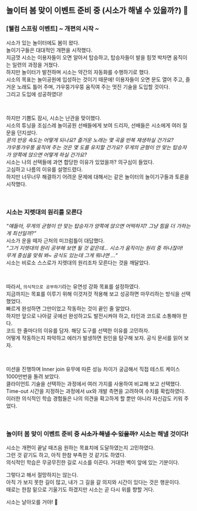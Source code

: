 ## 놀이터 봄 맞이 이벤트 준비 중 (시소가 해낼 수 있을까?) 🌸

### [웰컴 스프링 이벤트] ~ 개편의 시작 ~
시소가 있는 놀이터에도 봄이 왔다. <br>
놀이기구들은 대대적인 개편을 시작했다. <br>
지금껏 시소는 이용자들이 오면 알아서 탑승하고, 탑승자들이 발을 힘껏 박차면 움직이는 일련의 과정을 거쳤다. <br>
하지만 놀이터가 발전하며 시소는 약간의 자동화를 수행하기로 했다. <br>
시소의 목표는 놀이공원에 입성하는 것이기 때문에! 이용자들이 오면 문도 열어 주고, 즐거운 노래도 틀어 주며, 갸우뚱갸우뚱 움직여 주는 멋진 기술을 도입할 것이다. <br>
그리고 도입에 성공하였다! <br>

<br>

하지만 기쁨도 잠시, 시소는 난관을 맞이했다. <br>
시소의 튜닝을 조심스레 놀이공원 선배들에게 보여 드리자, 선배들은 시소에게 여러 질문을 던지셨다. <br>
*문의 반응 속도는 어떻게 되나요? 즐거운 노래는 몇 곡을 반복 재생하실 건가요?* <br>
*갸우뚱갸우뚱 움직여 주는 것은 몇 도를 유지할 건가요? 무게의 균형이 안 맞는 탑승자가 양쪽에 앉으면 어떻게 하실 건가요?* <br>
시소는 나의 선택들에 과연 합당한 이유가 있었을까? 의구심이 들었다. <br>
고심하고 나름의 이유를 설명드렸다. <br>
하지만 너무너무 해결하기 어려운 문제에 대해서는 같은 놀이터의 놀이기구들과 토론을 시작했다. <br>

<br>

### 시소는 지렛대의 원리를 모른다
*“얘들아, 무게의 균형이 안 맞는 탑승자가 양쪽에 앉으면 어떡하지? 그냥 힘을 더 가하는 게 최선일까?”* <br>
시소가 운을 떼자 근처의 미끄럼틀이 대답했다. <br>
*“그거 지렛대의 원리 공부해 보면 될 것 같은데… 시소가 움직이는 원리 중 하나잖아!* <br>
*무게 중심을 맞춰 봐~ 공식도 있는데 그게 뭐냐면 …“* <br>
시소는 비로소 스스로가 지렛대의 원리조차 모른다는 것을 깨달았다. <br>

<br>

 따라서, `의식적으로 공부하기`라는 유연성 강화 목표를 설정하였다. <br>
 지금까지는 목표를 이루기 위해 이것저것 적용해 보고 성공하면 마무리하는 방식을 선택했었다. <br>
 빠르게 완성하면 그만이었고 작동하는 것이 끝인 줄 알았다. <br>
 하지만 앞으로 나아갈 곳에선 완성하고도 발전시켜야 하고, 타인과 코드로 소통해야 한다. <br>
 코드 한 줄마다의 이유를 담자. 해당 도구를 선택한 이유를 고민하자. <br>
 어떻게 작동하는지 파악하고 에러가 발생하면 원인을 탐구해 보자. 공식 문서를 읽어 보자. <br>

 <br>
 
 미션을 진행하며 Inner join 유무에 따른 성능 차이가 궁금해서 직접 테스트 케이스 1000만번을 돌려 보았다. <br>
 클라이언트 기술을 선택하는 과정에서 여러 가지를 사용하여 비교해 보고 선택했다. <br>
 Time-out 시간을 지정하는 과정에서 ux와 개발 측면을 고려하여 수치를 확립하였다. <br>
 이러한 의식적인 학습 경험들은 나의 의견을 확고하게 할 뿐만 아니라 자신감도 키워 주었다. <br>
 
 <br>
 
### 놀이터 봄 맞이 이벤트 준비 중 ~~시소가 해낼 수 있을까?~~ 시소는 해낼 것이다!
 시소는 개편이 끝날 때즈음 원하는 목표치에 도달하였는지 고민하였다. <br>
 그런 것 같기도 하고, 아직 한참 부족한 것 같기도 하였다. <br>
 의식적인 학습은 무궁무진한 길로 시소를 이끈다. 거대한 벽이 앞에 있는 기분이다. <br>
 
 그렇다고 해서 절망하지는 않는다. <br>
 아직 가 보지 못한 길이 많고, 내가 그 길을 갈 의지와 시간이 있다는 것은 행운이다. <br>
 때로는 한참 밑으로 기울기도 하겠지만 시소는 곧 다시 위를 향할 거다. <br>
 
 시소는 날아오를 거야! 🪽 <br>
